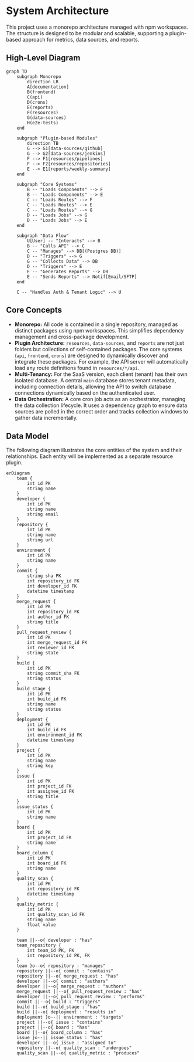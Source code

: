 # System Architecture

This project uses a monorepo architecture managed with npm workspaces. The structure is designed to be modular and scalable, supporting a plugin-based approach for metrics, data sources, and reports.

## High-Level Diagram

```mermaid
graph TD
    subgraph Monorepo
        direction LR
        A[documentation]
        B(frontend)
        C(api)
        D(crons)
        E(reports)
        F(resources)
        G(data-sources)
        H(e2e-tests)
    end

    subgraph "Plugin-based Modules"
        direction TB
        G --> G1[data-sources/github]
        G --> G2[data-sources/jenkins]
        F --> F1[resources/pipelines]
        F --> F2[resources/repositories]
        E --> E1[reports/weekly-summary]
    end

    subgraph "Core Systems"
        B -- "Loads Components" --> F
        B -- "Loads Components" --> E
        C -- "Loads Routes" --> F
        C -- "Loads Routes" --> E
        C -- "Loads Routes" --> G
        D -- "Loads Jobs" --> G
        D -- "Loads Jobs" --> E
    end

    subgraph "Data Flow"
        U[User] -- "Interacts" --> B
        B -- "Calls API" --> C
        C -- "Manages" --> DB[(Postgres DB)]
        D -- "Triggers" --> G
        G -- "Collects Data" --> DB
        D -- "Triggers" --> E
        E -- "Generates Reports" --> DB
        E -- "Sends Reports" --> Notif[Email/SFTP]
    end

    C -- "Handles Auth & Tenant Logic" --> U
```

## Core Concepts

-   **Monorepo:** All code is contained in a single repository, managed as distinct packages using npm workspaces. This simplifies dependency management and cross-package development.
-   **Plugin Architecture:** `resources`, `data-sources`, and `reports` are not just folders but collections of self-contained packages. The core systems (`api`, `frontend`, `crons`) are designed to dynamically discover and integrate these packages. For example, the API server will automatically load any route definitions found in `resources/*/api`.
-   **Multi-Tenancy:** For the SaaS version, each client (tenant) has their own isolated database. A central `main` database stores tenant metadata, including connection details, allowing the API to switch database connections dynamically based on the authenticated user.
-   **Data Orchestration:** A core cron job acts as an orchestrator, managing the data collection lifecycle. It uses a dependency graph to ensure data sources are polled in the correct order and tracks collection windows to gather data incrementally.

## Data Model

The following diagram illustrates the core entities of the system and their relationships. Each entity will be implemented as a separate resource plugin.

```mermaid
erDiagram
    team {
        int id PK
        string name
    }
    developer {
        int id PK
        string name
        string email
    }
    repository {
        int id PK
        string name
        string url
    }
    environment {
        int id PK
        string name
    }
    commit {
        string sha PK
        int repository_id FK
        int developer_id FK
        datetime timestamp
    }
    merge_request {
        int id PK
        int repository_id FK
        int author_id FK
        string title
    }
    pull_request_review {
        int id PK
        int merge_request_id FK
        int reviewer_id FK
        string state
    }
    build {
        int id PK
        string commit_sha FK
        string status
    }
    build_stage {
        int id PK
        int build_id FK
        string name
        string status
    }
    deployment {
        int id PK
        int build_id FK
        int environment_id FK
        datetime timestamp
    }
    project {
        int id PK
        string name
        string key
    }
    issue {
        int id PK
        int project_id FK
        int assignee_id FK
        string title
    }
    issue_status {
        int id PK
        string name
    }
    board {
        int id PK
        int project_id FK
        string name
    }
    board_column {
        int id PK
        int board_id FK
        string name
    }
    quality_scan {
        int id PK
        int repository_id FK
        datetime timestamp
    }
    quality_metric {
        int id PK
        int quality_scan_id FK
        string name
        float value
    }

    team ||--o{ developer : "has"
    team_repository {
        int team_id PK, FK
        int repository_id PK, FK
    }
    team }o--o{ repository : "manages"
    repository ||--o{ commit : "contains"
    repository ||--o{ merge_request : "has"
    developer ||--o{ commit : "authors"
    developer ||--o{ merge_request : "authors"
    merge_request ||--o{ pull_request_review : "has"
    developer ||--o{ pull_request_review : "performs"
    commit ||--o{ build : "triggers"
    build ||--o{ build_stage : "has"
    build ||--o{ deployment : "results in"
    deployment }o--|| environment : "targets"
    project ||--o{ issue : "contains"
    project ||--o{ board : "has"
    board ||--o{ board_column : "has"
    issue }o--|| issue_status : "has"
    developer ||--o{ issue : "assigned to"
    repository ||--o{ quality_scan : "undergoes"
    quality_scan ||--o{ quality_metric : "produces"
```
